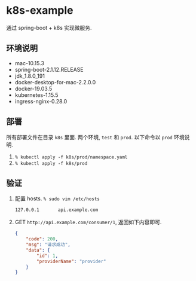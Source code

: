 # k8s-example

通过 spring-boot + k8s 实现微服务.

## 环境说明

* mac-10.15.3
* spring-boot-2.1.12.RELEASE
* jdk_1.8.0_191
* docker-desktop-for-mac-2.2.0.0
* docker-19.03.5
* kubernetes-1.15.5
* ingress-nginx-0.28.0

## 部署

所有部署文件在目录 `k8s` 里面. 两个环境, `test` 和 `prod`. 以下命令以 `prod` 环境说明. 

1. `% kubectl apply -f k8s/prod/namespace.yaml`
1. `% kubectl apply -f k8s/prod`

## 验证

1. 配置 hosts. `% sudo vim /etc/hosts`

    ```bash
    127.0.0.1       api.example.com
    ```

1. GET `http://api.example.com/consumer/1`, 返回如下内容即可. 

    ```json
    {
        "code": 200,
        "msg": "请求成功",
        "data": {
            "id": 1,
            "providerName": "provider"
        }
    }
    ```
